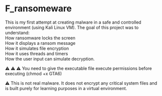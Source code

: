# F_ransomeware
This is my first attempt at creating malware in a safe and controlled environment (using Kali Linux VM). 
The goal of this project was to understand:     
How ransomware locks the screen     
How it displays a ransom message     
How it simulates file encryption    
How it uses threads and timers     
How the user input can simulate decryption.  

⚠️ ⚠️ ⚠️ You need to give the executable file execute permissions before executing (chmod +x GTA6)

⚠️ This is not real malware. It does not encrypt any critical system files and is built purely for learning purposes in a virtual environment.

